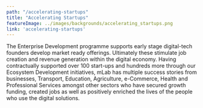 ```yaml
---
path: "/accelerating-startups"
title: "Accelerating Startups"
featureImage: ../images/backgrounds/accelerating_startups.png
link: 'accelerating-startups'
---
```


The Enterprise Development programme supports early stage digital-tech founders develop market ready offerings. Ultimately these stimulate job creation and revenue generation within the digital economy. Having contractually supported over 100 start-ups and hundreds more through our Ecosystem Development initiatives, mLab has multiple success stories from businesses, Transport, Education, Agriculture, e-Commerce, Health and Professional Services amongst other sectors who have secured growth funding, created jobs as well as positively enriched the lives of the people who use the digital solutions.
